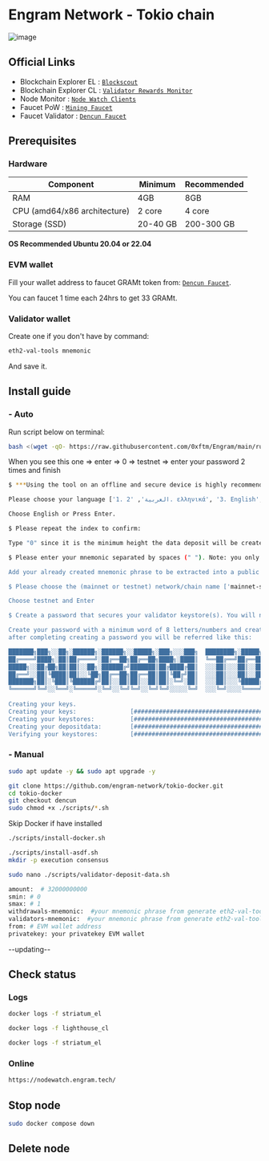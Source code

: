 # Engram Network - Tokio chain
![image](https://github.com/0xftm/Engram/assets/115777868/251c0848-3a49-4599-a156-915de297b2b5)
## Official Links
- Blockchain Explorer EL : [`Blockscout`](https://nodewatch.engram.tech/)
- Blockchain Explorer CL : [`Validator Rewards Monitor`](https://beaconscan-v2.engram.tech/)
- Node Monitor : [`Node Watch Clients`](https://nodewatch.engram.tech/)
- Faucet PoW : [`Mining Faucet`](https://faucet-pow.engram.tech/)
- Faucet Validator : [`Dencun Faucet`](https://faucet-v2.engram.tech/)
## Prerequisites
### Hardware
| Component | Minimum | Recommended |
|-----------|---------|-------------|
| RAM | 4GB | 8GB |
| CPU (amd64/x86 architecture) | 2 core | 	4 core |
| Storage (SSD) | 20-40 GB | 200-300 GB |
**OS Recommended Ubuntu 20.04 or 22.04**

### EVM wallet
Fill your wallet address to faucet GRAMt token from: [`Dencun Faucet`](https://faucet-v2.engram.tech/).

You can faucet 1 time each 24hrs to get 33 GRAMt.
### Validator wallet
Create one if you don't have by command:
```sh
eth2-val-tools mnemonic
```
And save it.
## Install guide
### - Auto
Run script below on terminal:
```sh
bash <(wget -qO- https://raw.githubusercontent.com/0xftm/Engram/main/run.sh)
```
When you see this one => enter => 0 => testnet => enter your password 2 times and finish
```sh
$ ***Using the tool on an offline and secure device is highly recommended to keep your mnemonic safe.***

Please choose your language ['1. العربية', '2. ελληνικά', '3. English', '4. Français', '5. Bahasa melayu', '6. Italiano', '7. 日本語', '8. 한국어', '9. Português do Brasil', '10. român', '11. Türkçe', '12. 简体中文']:  [English]:

Choose English or Press Enter.

$ Please repeat the index to confirm: 

Type "0" since it is the minimum height the data deposit will be created at.

$ Please enter your mnemonic separated by spaces (" "). Note: you only need to enter the first 4 letters of each word if you'd prefer.:

Add your already created mnemonic phrase to be extracted into a public key.

$ Please choose the (mainnet or testnet) network/chain name ['mainnet-soon', 'devnet-1', 'devnet-3', 'devnet-4', 'devnet-5', 'testnet']:  [mainnet-soon]:

Choose testnet and Enter

$ Create a password that secures your validator keystore(s). You will need to re-enter this to decrypt them when you setup your Ethereum validators.:

Create your password with a minimum word of 8 letters/numbers and create a file with the name "password.txt" and save it in the "custom_config_data" folder
after completing creating a password you will be referred like this: 

███████╗███╗░░██╗░██████╗░██████╗░░█████╗░███╗░░░███╗  ████████╗░█████╗░██╗░░██╗██╗░█████╗░
██╔════╝████╗░██║██╔════╝░██╔══██╗██╔══██╗████╗░████║  ╚══██╔══╝██╔══██╗██║░██╔╝██║██╔══██╗
█████╗░░██╔██╗██║██║░░██╗░██████╔╝███████║██╔████╔██║  ░░░██║░░░██║░░██║█████═╝░██║██║░░██║
██╔══╝░░██║╚████║██║░░╚██╗██╔══██╗██╔══██║██║╚██╔╝██║  ░░░██║░░░██║░░██║██╔═██╗░██║██║░░██║
███████╗██║░╚███║╚██████╔╝██║░░██║██║░░██║██║░╚═╝░██║  ░░░██║░░░╚█████╔╝██║░╚██╗██║╚█████╔╝
╚══════╝╚═╝░░╚══╝░╚═════╝░╚═╝░░╚═╝╚═╝░░╚═╝╚═╝░░░░░╚═╝  ░░░╚═╝░░░░╚════╝░╚═╝░░╚═╝╚═╝░╚════╝░      
                                                                  
Creating your keys.
Creating your keys:               [####################################]  32/32          
Creating your keystores:          [####################################]  32/32          
Creating your depositdata:        [####################################]  32/32          
Verifying your keystores:         [####################################]  32/32
```

### - Manual
```sh
sudo apt update -y && sudo apt upgrade -y
```
```sh
git clone https://github.com/engram-network/tokio-docker.git
cd tokio-docker
git checkout dencun
sudo chmod +x ./scripts/*.sh
```
Skip Docker if have installed
```sh
./scripts/install-docker.sh
```
```sh
./scripts/install-asdf.sh
mkdir -p execution consensus
```
```sh
sudo nano ./scripts/validator-deposit-data.sh
```
```sh
amount:  # 32000000000
smin: # 0
smax: # 1
withdrawals-mnemonic:  #your mnemonic phrase from generate eth2-val-tools.
validators-mnemonic:  #your mnemonic phrase from generate eth2-val-tools.
from: # EVM wallet address
privatekey: your privatekey EVM wallet
```

--updating--

## Check status
### Logs
```sh
docker logs -f striatum_el 
```
```sh
docker logs -f lighthouse_cl
```
```sh
docker logs -f striatum_el 
```
### Online
```sh
https://nodewatch.engram.tech/
```

## Stop node
```sh
sudo docker compose down
```
## Delete node





